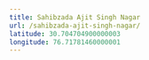 ```yaml
---
title: Sahibzada Ajit Singh Nagar
url: /sahibzada-ajit-singh-nagar/
latitude: 30.704704900000003
longitude: 76.71781460000001
---
```

